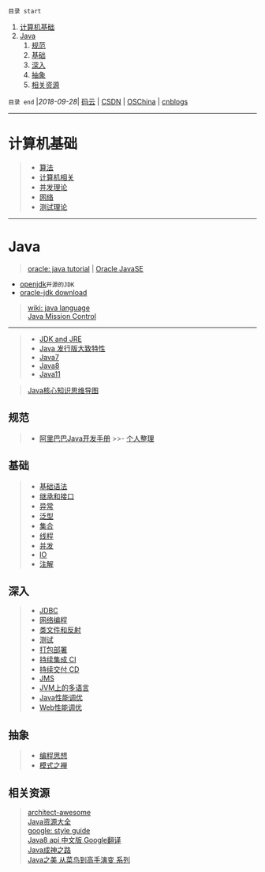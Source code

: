 `目录 start`
 
1. [计算机基础](#计算机基础)
1. [Java](#java)
    1. [规范](#规范)
    1. [基础](#基础)
    1. [深入](#深入)
    1. [抽象](#抽象)
    1. [相关资源](#相关资源)

`目录 end` |_2018-09-28_| [码云](https://gitee.com/gin9) | [CSDN](http://blog.csdn.net/kcp606) | [OSChina](https://my.oschina.net/kcp1104) | [cnblogs](http://www.cnblogs.com/kuangcp)
****************************************
# 计算机基础

>- [算法](/Skills/CS/Arithmetic.md)  
>- [计算机相关](/Skills/CS/Computer.md)  
>- [并发理论](/Skills/CS/Concurrent.md)  
>- [网络](/Skills/CS/Network.md)  
>- [测试理论](/Skills/CS/TestTheory.md)  

*************************************
# Java
> [oracle: java tutorial](https://docs.oracle.com/javase/tutorial/java/) | [Oracle JavaSE](http://www.oracle.com/technetwork/java/javase/overview/index.html)

- [openjdk](http://openjdk.java.net/)`开源的JDK`
- [oracle-jdk download](http://www.oracle.com/technetwork/java/javase/downloads/index.html)  

> [wiki: java language](https://en.wikipedia.org/wiki/Java_%28programming_language%29)  
> [Java Mission Control](https://www.oracle.com/technetwork/java/javaseproducts/mission-control/java-mission-control-1998576.html)

********************

>- [JDK and JRE](/Java/AdvancedLearning/JDKAndJRE.md)
>- [Java 发行版大致特性](/Java/AdvancedLearning/JavaReleaseVersion.md)  
>- [Java7](/Java/AdvancedLearning/Java7.md)
>- [Java8](/Java/AdvancedLearning/Java8.md)
>- [Java11](/Java/AdvancedLearning/Java11.md)

> [Java核心知识思维导图](https://gitee.com/gin9/MindMap)

## 规范
>- [阿里巴巴Java开发手册](https://github.com/alibaba/p3c)
    >>- [个人整理](/Java/AlibabaJavaStandard.md)

## 基础
>- [基础语法](/Java/AdvancedLearning/GrammarAndType.md)  
>- [继承和接口](/Java/AdvancedLearning/ExtendsAndInterface.md)  
>- [异常](/Java/AdvancedLearning/Exception.md)  
>- [泛型](/Java/AdvancedLearning/Generics.md)  
>- [集合](/Java/AdvancedLearning/Collection.md)  
>- [线程](/Java/AdvancedLearning/Thread.md)  
>- [并发](/Java/AdvancedLearning/Concurrents.md)  
>- [IO](/Java/AdvancedLearning/IO.md)  
>- [注解](/Java/AdvancedLearning/Annotation.md)  

## 深入
>- [JDBC](/Java/AdvancedLearning/JDBC.md)  
>- [网络编程](/Java/AdvancedLearning/Socket.md)  
>- [类文件和反射](/Java/AdvancedLearning/ClassFile.md)  
>- [测试](/Java/AdvancedLearning/JavaTest.md)  
>- [打包部署](/Java/AdvancedLearning/Deploy.md)  
>- [持续集成 CI](/Skills/DevOps/ContinuousIntegration.md)  
>- [持续交付 CD](/Skills/DevOps/ContinuousDelivery.md)  
>- [JMS](/Java/AdvancedLearning/JMS.md)  
>- [JVM上的多语言](/Java/AdvancedLearning/MultipleLanguage.md)   
>- [Java性能调优](/Java/AdvancedLearning/JavaPerformance.md)  
>- [Web性能调优](/Java/AdvancedLearning/WebPerformance.md)  

## 抽象
>- [编程思想](/Java/AdvancedLearning/ProgramThinking.md)  
>- [模式之禅](/Java/ZenOfPattern.md)

## 相关资源
> [architect-awesome](https://github.com/xingshaocheng/architect-awesome)  
> [Java资源大全](http://www.codeceo.com/article/java-resource-collection.html)  
> [google: style guide](https://google.github.io/styleguide/javaguide.html)  
> [Java8 api 中文版 Google翻译](https://blog.fondme.cn/posts/21004/)  
> [Java成神之路](https://github.com/hollischuang/toBeTopJavaer)  
> [Java之美 从菜鸟到高手演变 系列](https://blog.csdn.net/zhangerqing/article/details/8245560)
